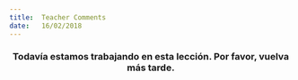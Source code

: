 ```yaml
---
title:  Teacher Comments
date:   16/02/2018
---
```


### <center>Todavía estamos trabajando en esta lección. Por favor, vuelva más tarde.</center>